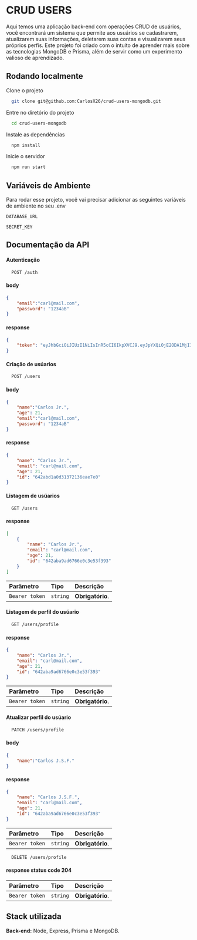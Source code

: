 
# CRUD USERS

Aqui temos uma aplicação back-end com operações CRUD de usuários, você encontrará um sistema que permite aos usuários se cadastrarem, atualizarem suas informações, deletarem suas contas e visualizarem seus próprios perfis. Este projeto foi criado com o intuito de aprender mais sobre as tecnologias MongoDB e Prisma, além de servir como um experimento valioso de aprendizado.


## Rodando localmente

Clone o projeto

```bash
  git clone git@github.com:CarlosX26/crud-users-mongodb.git
```

Entre no diretório do projeto

```bash
  cd crud-users-mongodb
```

Instale as dependências

```bash
  npm install
```

Inicie o servidor

```bash
  npm run start
```


## Variáveis de Ambiente

Para rodar esse projeto, você vai precisar adicionar as seguintes variáveis de ambiente no seu .env

`DATABASE_URL`

`SECRET_KEY`


## Documentação da API

#### Autenticação

```http
  POST /auth
```
#### body
```json
{
	"email":"carl@mail.com",
	"password": "1234aB"
}
```
#### response 
```json
{
	"token": "eyJhbGciOiJIUzI1NiIsInR5cCI6IkpXVCJ9.eyJpYXQiOjE2ODA1MjI1MTksImV4cCI6MTY4MDUyNjExOSwic3ViIjoiNjQyYWJhOWFkNjc2NmUwYzNlNTNmMzkzIn0.dA1DuWlnlA1pUyUKtNSI-URS7ieRCVt1piG1WYAalDQ"
}
```


#### Criação de usúarios

```http
  POST /users
```
#### body
```json
{
	"name":"Carlos Jr.",
   	"age": 21,
	"email":"carl@mail.com",
	"password": "1234aB"
}
```
#### response 

```json
{
	"name": "Carlos Jr.",
	"email": "carl@mail.com",
	"age": 21,
	"id": "642abd1a0d31372136eae7e0"
}
```

#### Listagem de usúarios

```http
  GET /users
```
#### response 

```json
[
	{
		"name": "Carlos Jr.",
		"email": "carl@mail.com",
		"age": 21,
		"id": "642aba9ad6766e0c3e53f393"
	}
]
```

| Parâmetro   | Tipo       | Descrição                                   |
| :---------- | :--------- | :------------------------------------------ |
| `Bearer token`      | `string` | **Obrigatório**.|

#### Listagem de perfil do usúario

```http
  GET /users/profile
```
#### response 

```json
{
	"name": "Carlos Jr.",
	"email": "carl@mail.com",
	"age": 21,
	"id": "642aba9ad6766e0c3e53f393"
}
```

| Parâmetro   | Tipo       | Descrição                                   |
| :---------- | :--------- | :------------------------------------------ |
| `Bearer token`      | `string` | **Obrigatório**.|

#### Atualizar perfil do usúario

```http
  PATCH /users/profile
```
#### body
```json
{
	"name":"Carlos J.S.F."
}
```

#### response 

```json
{
	"name": "Carlos J.S.F.",
	"email": "carl@mail.com",
	"age": 21,
	"id": "642aba9ad6766e0c3e53f393"
}
```

| Parâmetro   | Tipo       | Descrição                                   |
| :---------- | :--------- | :------------------------------------------ |
| `Bearer token`      | `string` | **Obrigatório**.|

```http
  DELETE /users/profile
```
#### response status code 204

| Parâmetro   | Tipo       | Descrição                                   |
| :---------- | :--------- | :------------------------------------------ |
| `Bearer token`      | `string` | **Obrigatório**.|

## Stack utilizada

**Back-end:** Node, Express, Prisma e MongoDB.

